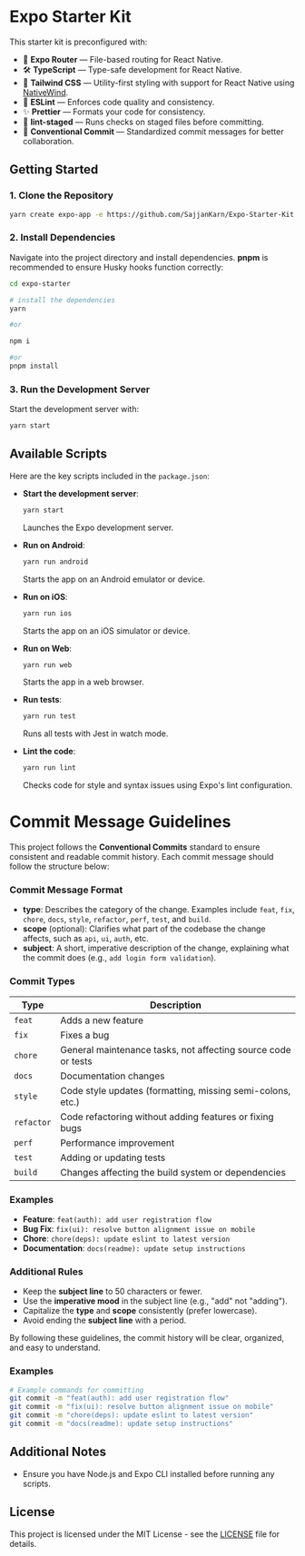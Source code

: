 # Expo Starter Kit

This starter kit is preconfigured with:

- 🚀 **Expo Router** — File-based routing for React Native.
- 🛠 **TypeScript** — Type-safe development for React Native.
- 🎨 **Tailwind CSS** — Utility-first styling with support for React Native using [NativeWind](https://nativewind.dev/).
- 📏 **ESLint** — Enforces code quality and consistency.
- ✨ **Prettier** — Formats your code for consistency.
- 🚫 **lint-staged** — Runs checks on staged files before committing.
- 📝 **Conventional Commit** — Standardized commit messages for better collaboration.

## Getting Started

### 1. Clone the Repository

```bash
yarn create expo-app -e https://github.com/SajjanKarn/Expo-Starter-Kit.git expo-starter
```

### 2. Install Dependencies

Navigate into the project directory and install dependencies. **pnpm** is recommended to ensure Husky hooks function correctly:

```bash
cd expo-starter

# install the dependencies
yarn

#or

npm i

#or
pnpm install
```

### 3. Run the Development Server

Start the development server with:

```bash
yarn start
```

## Available Scripts

Here are the key scripts included in the `package.json`:

- **Start the development server**:

  ```bash
  yarn start
  ```

  Launches the Expo development server.

- **Run on Android**:

  ```bash
  yarn run android
  ```

  Starts the app on an Android emulator or device.

- **Run on iOS**:

  ```bash
  yarn run ios
  ```

  Starts the app on an iOS simulator or device.

- **Run on Web**:

  ```bash
  yarn run web
  ```

  Starts the app in a web browser.

- **Run tests**:

  ```bash
  yarn run test
  ```

  Runs all tests with Jest in watch mode.

- **Lint the code**:
  ```bash
  yarn run lint
  ```
  Checks code for style and syntax issues using Expo's lint configuration.

# Commit Message Guidelines

This project follows the **Conventional Commits** standard to ensure consistent and readable commit history. Each commit message should follow the structure below:

### Commit Message Format

- **type**: Describes the category of the change. Examples include `feat`, `fix`, `chore`, `docs`, `style`, `refactor`, `perf`, `test`, and `build`.
- **scope** (optional): Clarifies what part of the codebase the change affects, such as `api`, `ui`, `auth`, etc.
- **subject**: A short, imperative description of the change, explaining what the commit does (e.g., `add login form validation`).

### Commit Types

| Type       | Description                                                   |
| ---------- | ------------------------------------------------------------- |
| `feat`     | Adds a new feature                                            |
| `fix`      | Fixes a bug                                                   |
| `chore`    | General maintenance tasks, not affecting source code or tests |
| `docs`     | Documentation changes                                         |
| `style`    | Code style updates (formatting, missing semi-colons, etc.)    |
| `refactor` | Code refactoring without adding features or fixing bugs       |
| `perf`     | Performance improvement                                       |
| `test`     | Adding or updating tests                                      |
| `build`    | Changes affecting the build system or dependencies            |

### Examples

- **Feature**: `feat(auth): add user registration flow`
- **Bug Fix**: `fix(ui): resolve button alignment issue on mobile`
- **Chore**: `chore(deps): update eslint to latest version`
- **Documentation**: `docs(readme): update setup instructions`

### Additional Rules

- Keep the **subject line** to 50 characters or fewer.
- Use the **imperative mood** in the subject line (e.g., "add" not "adding").
- Capitalize the **type** and **scope** consistently (prefer lowercase).
- Avoid ending the **subject line** with a period.

By following these guidelines, the commit history will be clear, organized, and easy to understand.

### Examples

```bash
# Example commands for committing
git commit -m "feat(auth): add user registration flow"
git commit -m "fix(ui): resolve button alignment issue on mobile"
git commit -m "chore(deps): update eslint to latest version"
git commit -m "docs(readme): update setup instructions"
```

## Additional Notes

- Ensure you have Node.js and Expo CLI installed before running any scripts.

## License

This project is licensed under the MIT License - see the [LICENSE](LICENSE) file for details.

